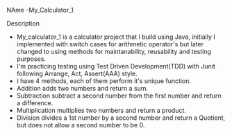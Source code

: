NAme
-My_Calculator_1

Description
- My_calculator_1 is a calculator project that I build using Java, initially I implemented with switch cases for arithmetic operator's but later changed to using methods for maintanability, reusability and testing purposes.
- I'm practicing testing using Test Driven Development(TDD) with Junit following Arrange, Act, Assert(AAA) style. 
- I have 4 methods, each of them perform it's unique function.
- Addition adds two numbers and return a sum.
- Subtraction subtract a second number from the first number and return a difference.
- Multiplication multiplies two numbers and return a product.
- Division divides a 1st number by a second number and return a Quotient, but does not allow a second number to be 0.

